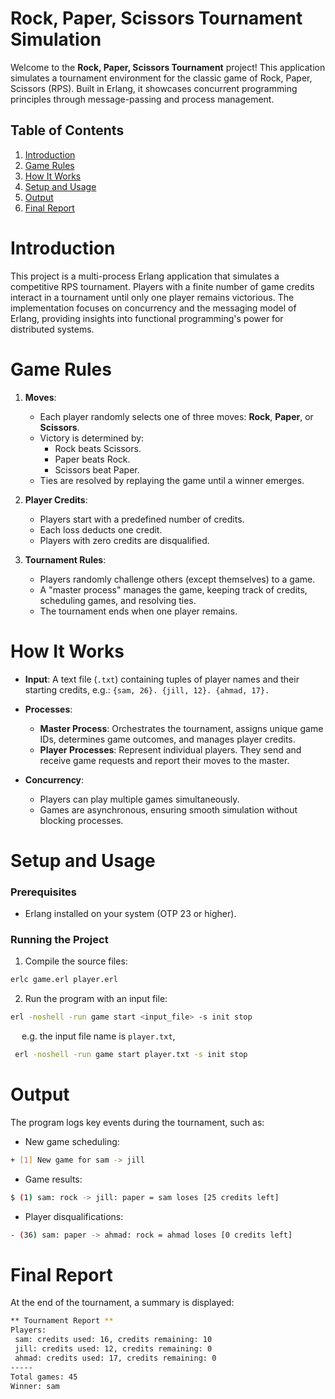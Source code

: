# Rock, Paper, Scissors Tournament Simulation

Welcome to the **Rock, Paper, Scissors Tournament** project! This application simulates a tournament environment for the classic game of Rock, Paper, Scissors (RPS). Built in Erlang, it showcases concurrent programming principles through message-passing and process management.


## **Table of Contents**
1. [Introduction](#introduction)
2. [Game Rules](#game-rules)
3. [How It Works](#how-it-works)
4. [Setup and Usage](#setup-and-usage)
5. [Output](#output)
6. [Final Report](#final-report)


# Introduction

This project is a multi-process Erlang application that simulates a competitive RPS tournament. Players with a finite number of game credits interact in a tournament until only one player remains victorious. The implementation focuses on concurrency and the messaging model of Erlang, providing insights into functional programming's power for distributed systems.


# Game Rules

1. **Moves**:
   - Each player randomly selects one of three moves: **Rock**, **Paper**, or **Scissors**.
   - Victory is determined by:
     - Rock beats Scissors.
     - Paper beats Rock.
     - Scissors beat Paper.
   - Ties are resolved by replaying the game until a winner emerges.

2. **Player Credits**:
   - Players start with a predefined number of credits.
   - Each loss deducts one credit.
   - Players with zero credits are disqualified.

3. **Tournament Rules**:
   - Players randomly challenge others (except themselves) to a game.
   - A "master process" manages the game, keeping track of credits, scheduling games, and resolving ties.
   - The tournament ends when one player remains.


# How It Works

- **Input**: A text file (`.txt`) containing tuples of player names and their starting credits, e.g.:
`{sam, 26}. {jill, 12}. {ahmad, 17}.`


- **Processes**:
  - **Master Process**: Orchestrates the tournament, assigns unique game IDs, determines game outcomes, and manages player credits.
  - **Player Processes**: Represent individual players. They send and receive game requests and report their moves to the master.

- **Concurrency**:
  - Players can play multiple games simultaneously.
  - Games are asynchronous, ensuring smooth simulation without blocking processes.


# Setup and Usage

### **Prerequisites**
- Erlang installed on your system (OTP 23 or higher).

### **Running the Project**
1. Compile the source files:
 ```bash
 erlc game.erl player.erl
 ```
 2. Run the program with an input file:
 ```bash
 erl -noshell -run game start <input_file> -s init stop
 ```

&emsp; e.g. the input file name is `player.txt`,
```bash
 erl -noshell -run game start player.txt -s init stop
 ```

# Output
The program logs key events during the tournament, such as:
  - New game scheduling:
  ```bash
  + [1] New game for sam -> jill
  ```
  - Game results:
  ```bash
  $ (1) sam: rock -> jill: paper = sam loses [25 credits left]
  ```
  - Player disqualifications:
  ```bash
  - (36) sam: paper -> ahmad: rock = ahmad loses [0 credits left]
  ```

# Final Report
At the end of the tournament, a summary is displayed:
```bash
** Tournament Report **
Players:
 sam: credits used: 16, credits remaining: 10
 jill: credits used: 12, credits remaining: 0
 ahmad: credits used: 17, credits remaining: 0
-----
Total games: 45
Winner: sam
```